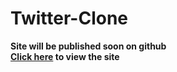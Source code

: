 # Twitter-Clone

**Site will be published soon on github** \
__[Click here](https://fervent-aryabhata-181515.netlify.app/) to view the site__
